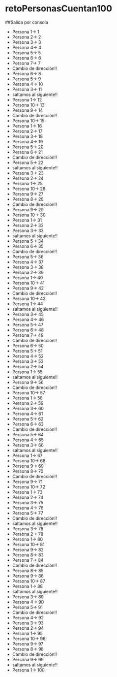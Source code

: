 # retoPersonasCuentan100

##Salida por consola
* Persona 1-> 1
* Persona 2-> 2
* Persona 3-> 3
* Persona 4-> 4
* Persona 5-> 5
* Persona 6-> 6
* Persona 7-> 7
* Cambio de dirección!!  
* Persona 6-> 8
* Persona 5-> 9
* Persona 4-> 10
* Persona 3-> 11
* saltamos al siguiente!!  
* Persona 1-> 12
* Persona 10-> 13
* Persona 9-> 14
* Cambio de dirección!!  
* Persona 10-> 15
* Persona 1-> 16
* Persona 2-> 17
* Persona 3-> 18
* Persona 4-> 19
* Persona 5-> 20
* Persona 6-> 21
* Cambio de dirección!!  
* Persona 5-> 22
* saltamos al siguiente!!  
* Persona 3-> 23
* Persona 2-> 24
* Persona 1-> 25
* Persona 10-> 26
* Persona 9-> 27
* Persona 8-> 28
* Cambio de dirección!!  
* Persona 9-> 29
* Persona 10-> 30
* Persona 1-> 31
* Persona 2-> 32
* Persona 3-> 33
* saltamos al siguiente!!  
* Persona 5-> 34
* Persona 6-> 35
* Cambio de dirección!!  
* Persona 5-> 36
* Persona 4-> 37
* Persona 3-> 38
* Persona 2-> 39
* Persona 1-> 40
* Persona 10-> 41
* Persona 9-> 42
* Cambio de dirección!!  
* Persona 10-> 43
* Persona 1-> 44
* saltamos al siguiente!!  
* Persona 3-> 45
* Persona 4-> 46
* Persona 5-> 47
* Persona 6-> 48
* Persona 7-> 49
* Cambio de dirección!!  
* Persona 6-> 50
* Persona 5-> 51
* Persona 4-> 52
* Persona 3-> 53
* Persona 2-> 54
* Persona 1-> 55
* saltamos al siguiente!!  
* Persona 9-> 56
* Cambio de dirección!!  
* Persona 10-> 57
* Persona 1-> 58
* Persona 2-> 59
* Persona 3-> 60
* Persona 4-> 61
* Persona 5-> 62
* Persona 6-> 63
* Cambio de dirección!!  
* Persona 5-> 64
* Persona 4-> 65
* Persona 3-> 66
* saltamos al siguiente!!  
* Persona 1-> 67
* Persona 10-> 68
* Persona 9-> 69
* Persona 8-> 70
* Cambio de dirección!!  
* Persona 9-> 71
* Persona 10-> 72
* Persona 1-> 73
* Persona 2-> 74
* Persona 3-> 75
* Persona 4-> 76
* Persona 5-> 77
* Cambio de dirección!!  
* saltamos al siguiente!!  
* Persona 3-> 78
* Persona 2-> 79
* Persona 1-> 80
* Persona 10-> 81
* Persona 9-> 82
* Persona 8-> 83
* Persona 7-> 84
* Cambio de dirección!!  
* Persona 8-> 85
* Persona 9-> 86
* Persona 10-> 87
* Persona 1-> 88
* saltamos al siguiente!!  
* Persona 3-> 89
* Persona 4-> 90
* Persona 5-> 91
* Cambio de dirección!!  
* Persona 4-> 92
* Persona 3-> 93
* Persona 2-> 94
* Persona 1-> 95
* Persona 10-> 96
* Persona 9-> 97
* Persona 8-> 98
* Cambio de dirección!!  
* Persona 9-> 99
* saltamos al siguiente!!  
* Persona 1-> 100
